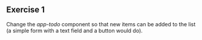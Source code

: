 ## Exercise 1

Change the _app-todo_ component so that new items can be added to the list (a simple form with a text field and a button would do).
